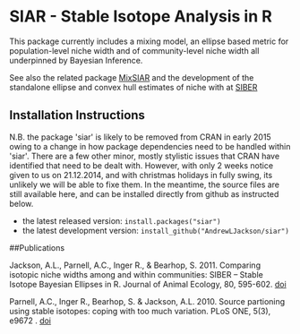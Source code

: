 SIAR - Stable Isotope Analysis in R
====

This package currently includes a mixing model, an ellipse based metric for population-level niche width and of community-level niche width all underpinned by Bayesian Inference.

See also the related package [MixSIAR](https://github.com/brianstock/MixSIAR) and the development of the standalone ellipse and convex hull estimates of niche with at [SIBER](https://github.com/andrewljackson/siber)

## Installation Instructions
N.B. the package 'siar' is likely to be removed from CRAN in early 2015 owing to a change in how package dependencies need to be handled within 'siar'. There are a few other minor, mostly stylistic issues that CRAN have identified that need to be dealt with. However, with only 2 weeks notice given to us on 21.12.2014, and with christmas holidays in fully swing, its unlikely we will be able to fixe them. In the meantime, the source files are still available here, and can be installed directly from github as instructed below.
* the latest released version: `install.packages("siar")`
* the latest development version: `install_github("AndrewLJackson/siar")`

##Publications

Jackson, A.L., Parnell, A.C., Inger R., & Bearhop, S. 2011. Comparing isotopic niche widths among and within communities: SIBER – Stable Isotope Bayesian Ellipses in R. Journal of Animal Ecology, 80, 595-602. [doi](http://dx.doi.org/10.1111/j.1365-2656.2011.01806.x)

Parnell, A.C., Inger R., Bearhop, S. & Jackson, A.L. 2010. Source partioning using stable isotopes: coping with too much variation. PLoS ONE, 5(3), e9672 . [doi](http://dx.doi.org/10.1371/journal.pone.0009672)

